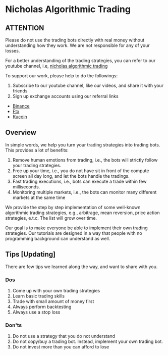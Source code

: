 # Nicholas Algorithmic Trading

## ATTENTION
Please do not use the trading bots directly with real money without understanding how they work. We are not responsible for any of your losses.

For a better understanding of the trading strategies, you can refer to our youtube channel, i.e, [nicholas algorithmic trading](https://www.youtube.com/channel/UCskIQ8fzZ5lD1a9H_aLIZpg)

To support our work, please help to do the followings:
1. Subscribe to our youtube channel, like our videos, and share it with your friends
2. Sign up exchange accounts using our referral links
- [Binance](https://accounts.binance.com/en/register?ref=10027372)
- [Ftx](https://ftx.com/referrals#a=7313269)
- [Kucoin](https://www.kucoin.com/ucenter/signup?rcode=E3It4l)

## Overview
In simple words, we help you turn your trading strategies into trading bots. This provides a lot of benefits:
1. Remove human emotions from trading, i.e., the bots will strictly follow your trading strategies. 
2. Free up your time, i.e., you do not have sit in front of the compute screen all day long, and let the bots handle the tradings.
3. Fast trading executions, i.e., bots can execute a trade within few milliseconds.
4. Monitoring multiple markets, i.e., the bots can monitor many different markets at the same time

We provide the step by step implementation of some well-known algorithmic trading strategies, e.g., arbitrage, mean reversion, price action strategies, e.t.c. The list will grow over time.

Our goal is to make everyone be able to implement their own trading strategies. Our tutorials are designed in a way that people with no programming background can understand as well. 

## Tips [Updating]
There are few tips we learned along the way, and want to share with you.
### Dos
1. Come up with your own trading strategies
2. Learn basic trading skills
3. Trade with small amount of money first
4. Always perform backtesting
5. Always use a stop loss
### Don'ts
1. Do not use a strategy that you do not understand
2. Do not copy/buy a trading bot. Instead, implement your own trading bot.
3. Do not invest more than you can afford to lose
